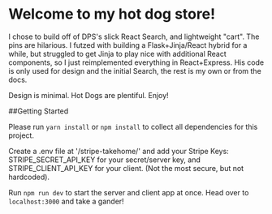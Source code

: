# Welcome to my hot dog store!

I chose to build off of DPS's slick React Search, and lightweight "cart". The pins are hilarious. I futzed with building a Flask+Jinja/React hybrid for a while, but struggled to get Jinja to play nice with additional React components, so I just reimplemented everything in React+Express. His code is only used for design and the initial Search, the rest is my own or from the docs.

Design is minimal. Hot Dogs are plentiful. Enjoy!

##Getting Started

Please run `yarn install` or `npm install` to collect all dependencies for this project.

Create a .env file at '/stripe-takehome/' and add your Stripe Keys: STRIPE_SECRET_API_KEY for your secret/server key, and STRIPE_CLIENT_API_KEY for your client. (Not the most secure, but not hardcoded).

Run `npm run dev` to start the server and client app at once. Head over to `localhost:3000` and take a gander!